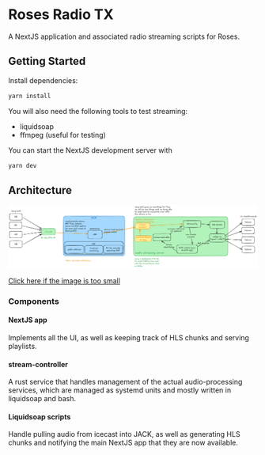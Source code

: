 # Roses Radio TX

A NextJS application and associated radio streaming scripts for Roses.

## Getting Started

Install dependencies:

```bash
yarn install
```

You will also need the following tools to test streaming:

- liquidsoap
- ffmpeg (useful for testing)

You can start the NextJS development server with

```bash
yarn dev
```

## Architecture

<picture>
  <source media="(prefers-color-scheme: dark)" srcset="/docs/roses_radio_tx_v1.4_dark.png">
  <img alt="architecture diagram" src="/docs/roses_radio_tx_v1.4.png">
</picture>

[Click here if the image is too small](/docs/roses_radio_tx_v1.4.png)

### Components

#### NextJS app

Implements all the UI, as well as keeping track of HLS chunks and serving playlists.

#### stream-controller

A rust service that handles management of the actual audio-processing services, which are managed as systemd units and mostly written in liquidsoap and bash.

#### Liquidsoap scripts

Handle pulling audio from icecast into JACK, as well as generating HLS chunks and notifying the main NextJS app that they are now available.
